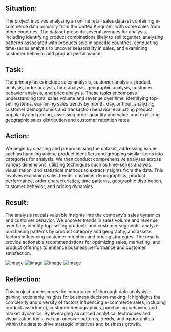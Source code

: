 ## Situation:
The project involves analyzing an online retail sales dataset containing e-commerce data primarily from the United Kingdom, with some sales from other countries. 
The dataset presents several avenues for analysis, including identifying product combinations likely to sell together, analyzing patterns associated with products 
sold in specific countries, conducting time-series analysis to uncover seasonality in sales, and examining customer behavior and product performance.

## Task:
The primary tasks include sales analysis, customer analysis, product analysis, order analysis, time analysis, geographic analysis, customer behavior analysis, and
price analysis. These tasks encompass understanding total sales volume and revenue over time, identifying top-selling items, examining sales trends by month, day, 
or hour, analyzing customer demographics and transaction behavior, evaluating product popularity and pricing, assessing order quantity and value, and exploring 
geographic sales distribution and customer retention rates.

## Action:
We begin by cleaning and preprocessing the dataset, addressing issues such as handling unique product identifiers and grouping similar items into categories for analysis.
We then conduct comprehensive analyses across various dimensions, utilizing techniques such as time-series analysis, visualization, and statistical methods to extract insights from the data. 
This involves examining sales trends, customer demographics, product performance, order characteristics, time patterns, geographic distribution, customer behavior, and pricing dynamics.

## Result:
The analysis reveals valuable insights into the company's sales dynamics and customer behavior. We uncover trends in sales volume and revenue over time, identify top-selling products 
and customer segments, analyze purchasing patterns by product category and geography, and assess factors influencing customer retention and pricing strategies. The results provide 
actionable recommendations for optimizing sales, marketing, and product offerings to enhance business performance and customer satisfaction.

![image](https://github.com/Shahriarmsakib/E-Commerce-Product-Sales-Analysis-/assets/114893131/d9064af7-791f-4347-b29b-642529a1e8bf)
![image](https://github.com/Shahriarmsakib/E-Commerce-Product-Sales-Analysis-/assets/114893131/20e4c8b7-eb11-4b6f-bcf5-0d89ff8839c1)
![image](https://github.com/Shahriarmsakib/E-Commerce-Product-Sales-Analysis-/assets/114893131/927744e7-0dfb-4053-ac18-8ba323f27875)
![image](https://github.com/Shahriarmsakib/E-Commerce-Product-Sales-Analysis-/assets/114893131/e611e4c0-2b6f-4a79-8024-c65effe0e435)



## Reflection:
This project underscores the importance of thorough data analysis in gaining actionable insights for business decision-making. It highlights the complexity and 
diversity of factors influencing e-commerce sales, including product assortment, customer demographics, purchasing behavior, and market dynamics. 
By leveraging advanced analytical techniques and visualization tools, we can uncover patterns, trends, and opportunities within the data to drive strategic initiatives and business growth.
